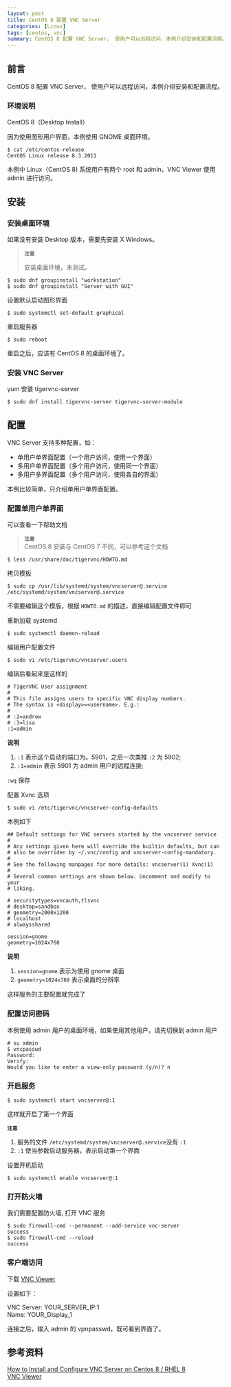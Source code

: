 ```yaml
---
layout: post
title: CentOS 8 配置 VNC Server 
categories: [Linux]
tags: [centos, vnc]
summary: CentOS 8 配置 VNC Server， 使用户可以远程访问，本例介绍安装和配置流程。
---
```

## 前言
CentOS 8 配置 VNC Server， 使用户可以远程访问，本例介绍安装和配置流程。

### 环境说明
CentOS 8（Desktop Install）

因为使用图形用户界面，本例使用 GNOME 桌面环境。

```terminal
$ cat /etc/centos-release 
CentOS Linux release 8.3.2011 
```

本例中 Linux（CentOS 8) 系统用户有两个 root 和 admin，VNC Viewer 使用 admin 进行访问。 
## 安装

### 安装桌面环境
如果没有安装 Desktop 版本，需要先安装 X Windows。

> **`注意`**
>
> 安装桌面环境，未测试。
> 

```terminal
$ sudo dnf groupinstall "workstation"
$ sudo dnf groupinstall "Server with GUI"
```
设置默认启动图形界面

```terminal
$ sudo systemctl set-default graphical
```

重启服务器

```terminal
$ sudo reboot
```

重启之后，应该有 CentOS 8 的桌面环境了。

### 安装 VNC Server
yum 安装 tigervnc-server

```terminal
$ sudo dnf install tigervnc-server tigervnc-server-module
```

## 配置

VNC Server 支持多种配置，如：

- 单用户单界面配置（一个用户访问，使用一个界面）
- 多用户单界面配置（多个用户访问，使用同一个界面）
- 多用户多界面配置（多个用户访问，使用各自的界面）

本例比较简单，只介绍单用户单界面配置。

### 配置单用户单界面

可以查看一下帮助文档

>**`注意`**  
>CentOS 8 安装与 CentOS 7 不同，可以参考这个文档

```terminal
$ less /usr/share/doc/tigervnc/HOWTO.md
```
拷贝模板

```terminal
$ sudo cp /usr/lib/systemd/system/vncserver@.service /etc/systemd/system/vncserver@.service
```

不需要编辑这个模版，根据 `HOWTO.md` 的描述，直接编辑配置文件即可

重新加载 systemd

```terminal
$ sudo systemctl daemon-reload
```

编辑用户配置文件

```terminal
$ sudo vi /etc/tigervnc/vncserver.users
```

编辑后看起来是这样的

```terminal
# TigerVNC User assignment
#
# This file assigns users to specific VNC display numbers.
# The syntax is <display>=<username>. E.g.:
#
# :2=andrew
# :3=lisa
:1=admin
```

**说明**

1. `:1` 表示这个启动的端口为。5901，之后一次类推 `:2` 为 5902;  
2. `:1=admin` 表示 5901 为 admin 用户的远程连接;

`:wq` 保存

配置 Xvnc 选项

```terminal
$ sudo vi /etc/tigervnc/vncserver-config-defaults
```

本例如下

```terminal
## Default settings for VNC servers started by the vncserver service
#
# Any settings given here will override the builtin defaults, but can
# also be overriden by ~/.vnc/config and vncserver-config-mandatory.
#
# See the following manpages for more details: vncserver(1) Xvnc(1)
#
# Several common settings are shown below. Uncomment and modify to your
# liking.

# securitytypes=vncauth,tlsvnc
# desktop=sandbox
# geometry=2000x1200
# localhost
# alwaysshared

session=gnome
geometry=1024x768
```

**说明**  
1. `session=gnome` 表示为使用 gnome 桌面  
2. `geometry=1024x768` 表示桌面的分辨率

这样服务的主要配置就完成了

### 配置访问密码
本例使用 admin 用户的桌面环境，如果使用其他用户，请先切换到 admin 用户
```terminal
# su admin
$ vncpasswd
Password:
Verify:
Would you like to enter a view-only password (y/n)? n
```

### 开启服务

```terminal
$ sudo systemctl start vncserver@:1
```

这样就开启了第一个界面

**`注意`**
1. 服务的文件 `/etc/systemd/system/vncserver@.service`没有 `:1`  
2. `:1` 使当参数启动服务器，表示启动第一个界面

设置开机启动

```terminal
$ sudo systemctl enable vncserver@:1
```

### 打开防火墙

我们需要配置防火墙, 打开 VNC 服务

```terminal
$ sudo firewall-cmd --permanent --add-service vnc-server
success
$ sudo firewall-cmd --reload
success
```

### 客户端访问
下载 [VNC Viewer][2] 

设置如下：

VNC Server: YOUR_SERVER_IP:1  
Name: YOUR_Display_1

连接之后，输入 admin 的 vpnpasswd，既可看到界面了。

## 参考资料
[How to Install and Configure VNC Server on Centos 8 / RHEL 8][1]  
[VNC Viewer][2]  

[1]: https://www.linuxtechi.com/install-configure-vnc-server-centos8-rhel8/
[2]: https://www.realvnc.com/en/connect/download/viewer/